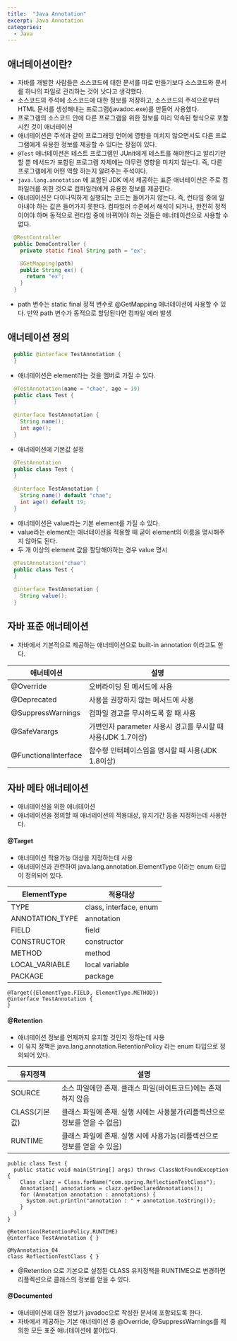 ```yaml
---
title:  "Java Annotation"
excerpt: Java Annotation
categories:
  - Java
---
```


## 애너테이션이란?
- 자바를 개발한 사람들은 소스코드에 대한 문서를 따로 만들기보다 소스코드와 문서를 하나의 파일로 관리하는 것이 낫다고 생각했다.
- 소스코드의 주석에 소스코드에 대한 정보를 저장하고, 소스코드의 주석으로부터 HTML 문서를 생성해내는 프로그램(javadoc.exe)를 만들어 사용했다.
- 프로그램의 소스코드 안에 다른 프로그램을 위한 정보를 미리 약속된 형식으로 포함시킨 것이 애너테이션
- 애너테이션은 주석과 같이 프로그래밍 언어에 영향을 미치지 않으면서도 다른 프로그램에게 유용한 정보를 제공할 수 있다는 장점이 있다.
-   ```@Test```  애너테이션은 테스트 프로그램인 JUnit에게 테스트를 해야한다고 알리기만 할 뿐 메서드가 포함된 프로그램 자체에는 아무런 영향을 미치지 않는다. 즉, 다른 프로그램에게 어떤 역할 하는지 알려주는 주석이다.
-   ```java.lang.annotation```  에 포함된 JDK 에서 제공하는 표준 애너테이션은 주로 컴파일러를 위한 것으로 컴파일러에게 유용한 정보를 제공한다.
- 애너테이션은 다이나믹하게 실행되는 코드는 들어가지 않는다. 즉, 런타임 중에 알아내야 하는 값은 들어가지 못한다. 컴파일러 수준에서 해석이 되거나, 완전히 정적이어야 하며 동적으로 런타임 중에 바뀌어야 하는 것들은 애너테이션으로 사용할 수 없다.


  
```java
  @RestController
  public DemoController {
    private static final String path = "ex";

    @GetMapping(path)
    public String ex() {
      return "ex";
    }
  }

```  

- path 변수는 static final 정적 변수로 @GetMapping 애너테이션에 사용할 수 있다. 만약 path 변수가 동적으로 할당된다면 컴파일 에러 발생


## 애너테이션 정의
  
```java
  public @interface TestAnnotation {
  }
```  

- 애너테이션은 element라는 것을 멤버로 가질 수 있다.

  
```java
  @TestAnnotation(name = "chae", age = 19)
  public class Test {
  }
  
  @interface TestAnnotation {
    String name();
    int age();
  }
```  

- 애너테이션에 기본값 설정

  
```java
  @TestAnnotation
  public class Test {
  }
  
  @interface TestAnnotation {
    String name() default "chae";
    int age() default 19;
  }
```  

- 애너테이션은 value라는 기본 element를 가질 수 있다.
- value라는 element는 애너테이션을 적용할 때 굳이 element의 이름을 명시해주지 않아도 된다.
- 두 개 이상의 element 값을 할당해야하는 경우 value 명시
  
```java
  @TestAnnotation("chae")
  public class Test {
  }
  
  @interface TestAnnotation {
    String value();
  }
```  

## 자바 표준 애너테이션
- 자바에서 기본적으로 제공하는 애너테이션으로 built-in annotation 이라고도 한다.

애너테이션 | 설명
---- | ----
@Override | 오버라이딩 된 메서드에 사용
@Deprecated | 사용을 권장하지 않는 메서드에 사용
@SuppressWarnings | 컴파일 경고를 무시하도록 할 때 사용
@SafeVarargs | 가변인자 parameter 사용시 경고를 무시할 때 사용(JDK 1.7이상)
@FunctionalInterface | 함수형 인터페이스임을 명시할 때 사용(JDK 1.8이상)

## 자바 메타 애너테이션
- 애너테이션을 위한 애너테이션
- 애너테이션을 정의할 때 애너테이션의 적용대상, 유지기간 등을 지정하는데 사용한다.

#### @Target
- 애너테이션 적용가능 대상을 지정하는데 사용
- 애너테이션과 관련하여 java.lang.annotation.ElementType 이라는 enum 타입이 정의되어 있다.


ElementType | 적용대상
---- | ----
TYPE | class, interface, enum
ANNOTATION_TYPE | annotation
FIELD | field
CONSTRUCTOR | constructor
METHOD | method
LOCAL_VARIABLE | local variable
PACKAGE | package

  
```
@Target({ElementType.FIELD, ElementType.METHOD})
@interface TestAnnotation {
}

```  

#### @Retention
- 애너테이션 정보를 언제까지 유지할 것인지 정하는데 사용
- 이 유지 정책은 java.lang.annotation.RetentionPolicy 라는 enum 타입으로 정의되어 있다.


유지정책 | 설명
---- | ----
SOURCE | 소스 파일에만 존재. 클래스 파일(바이트코드)에는 존재하지 않음
CLASS(기본값) | 클래스 파일에 존재. 실행 시에는 사용불가(리플렉션으로 정보를 얻을 수 없음)
RUNTIME | 클래스 파일에 존재. 실행 시에 사용가능(리플렉션으로 정보를 얻을 수 있음)

  
```
public class Test {
  public static void main(String[] args) throws ClassNotFoundException {
    Class clazz = Class.forName("com.spring.ReflectionTestClass");
    Annotation[] annotations = clazz.getDeclaredAnnotations();
    for (Annotation annotation : annotations) {
      System.out.println("annotation : " + annotation.toString());
    }
  }
}

@Retention(RetentionPolicy.RUNTIME)
@interface TestAnnotation { }

@MyAnnotation_04
class ReflectionTestClass { }

```  

- @Retention 으로 기본으로 설정된 CLASS 유지정책을 RUNTIME으로 변경하면 리플렉션으로 클래스의 정보를 얻을 수 있다.


#### @Documented
- 애너테이션에 대한 정보가 javadoc으로 작성한 문서에 포함되도록 한다.
- 자바에서 제공하는 기본 애너테이션 중 @Override, @SuppressWarnings를 제외한 모든 표준 애너테이션에 붙어있다.


